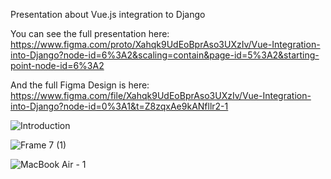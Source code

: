 Presentation about Vue.js integration to Django

You can see the full presentation here:
https://www.figma.com/proto/Xahqk9UdEoBprAso3UXzIv/Vue-Integration-into-Django?node-id=6%3A2&scaling=contain&page-id=5%3A2&starting-point-node-id=6%3A2

And the full Figma Design is here:
https://www.figma.com/file/Xahqk9UdEoBprAso3UXzIv/Vue-Integration-into-Django?node-id=0%3A1&t=Z8zqxAe9kANfllr2-1

![Introduction](https://user-images.githubusercontent.com/63431776/221548157-d6e88d80-c6bc-4ce5-b7fb-2dab594ad9c2.png)



![Frame 7 (1)](https://user-images.githubusercontent.com/63431776/221548672-21eb4eb3-6746-463a-9810-942208bd7c32.png)



![MacBook Air - 1](https://user-images.githubusercontent.com/63431776/221548173-9bfa87f1-cf44-4679-b1a1-e0ef1c23db04.png)

